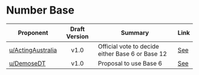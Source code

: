 # Number Base

| Proponent                                                     | Draft Version | Summary                                          | Link                                                                                                      |
| ------------------------------------------------------------- | :-----------: | ------------------------------------------------ | --------------------------------------------------------------------------------------------------------- |
| [u/ActingAustralia](https://www.reddit.com/u/ActingAustralia) |     v1.0      | Official vote to decide either Base 6 or Base 12 | [See](https://www.reddit.com/r/EncapsulatedLanguage/comments/hil5am/official_proposal_base_12_or_base_6/) |
| [u/DemoseDT](https://www.reddit.com/u/DemoseDT)               |     v1.0      | Proposal to use Base 6                           | [See](https://www.reddit.com/r/EncapsulatedLanguage/comments/hhbond/draft_proposal_base_six/)             |

